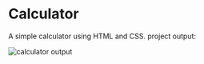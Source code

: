 # Calculator
A simple calculator using HTML and CSS.
project output:

<img src="![Calculator](https://github.com/MahwishRizwan/Calculator/assets/149870608/1f53877b-f2e4-46dc-95fe-3888e7a981d7)" alt="calculator output">
